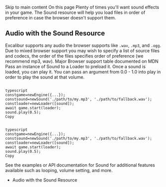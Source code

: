 Skip to main content
On this page
Plenty of times you'll want sound effects in your game. The Sound resource will help you load files in order of preference in case the browser doesn't support them.
## Audio with the Sound Resource​
Excalibur supports any audio the browser supports like `.wav`, `.mp3`, and `.ogg`. Due to mixed browser support you may wish to specify a list of source files and codecs, the order of the files specifies order of preference (we recommend mp3, wav).
Major Browser support table documented on MDN
Pass an instance of Sound to a Loader to preload it. Once a sound is loaded, you can play it. You can pass an argument from 0.0 - 1.0 into play in order to play the sound at that volume.
```

typescript
constgame=newEngine({...});
constsound=newSound('./path/to/my.mp3', './path/to/fallback.wav');
constloader=newLoader([sound]);
await game.start(loader);
sound.play(0.5);
Copy
```
```

typescript
constgame=newEngine({...});
constsound=newSound('./path/to/my.mp3', './path/to/fallback.wav');
constloader=newLoader([sound]);
await game.start(loader);
sound.play(0.5);
Copy
```

See the examples or API documentation for Sound for additional features available such as looping, volume setting, and more.
  * Audio with the Sound Resource


